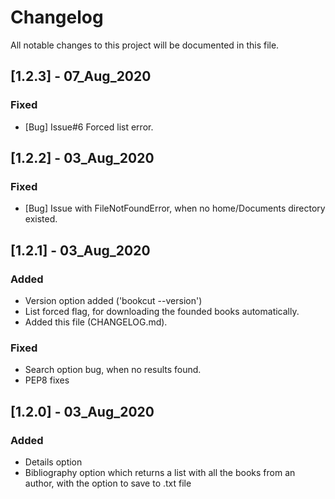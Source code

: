 ﻿# Changelog
All notable changes to this project will be documented in this file.

## [1.2.3] - 07_Aug_2020

### Fixed
- [Bug] Issue#6 Forced list error. 


## [1.2.2] - 03_Aug_2020

### Fixed
- [Bug] Issue with FileNotFoundError, when no home/Documents directory existed.


## [1.2.1] - 03_Aug_2020

### Added
- Version option added ('bookcut --version')
- List forced flag, for downloading the founded books automatically.
- Added this file (CHANGELOG.md).

### Fixed
- Search option bug, when no results found.
- PEP8 fixes

## [1.2.0] - 03_Aug_2020
### Added
- Details option
- Bibliography option which returns a list with all the books from an author, with the option to save to .txt file
